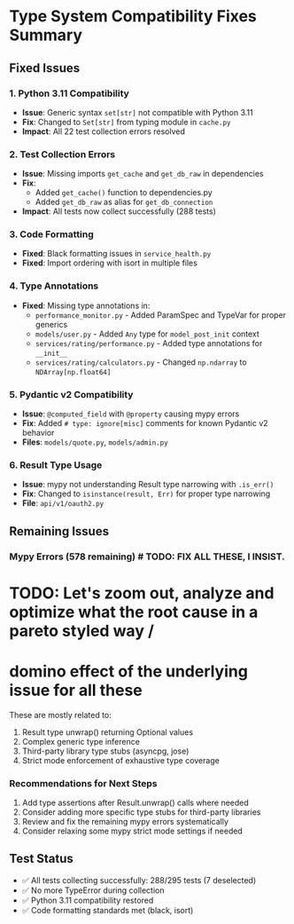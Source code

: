 # Type System Compatibility Fixes Summary

## Fixed Issues

### 1. Python 3.11 Compatibility
- **Issue**: Generic syntax `set[str]` not compatible with Python 3.11
- **Fix**: Changed to `Set[str]` from typing module in `cache.py`
- **Impact**: All 22 test collection errors resolved

### 2. Test Collection Errors
- **Issue**: Missing imports `get_cache` and `get_db_raw` in dependencies
- **Fix**:
  - Added `get_cache()` function to dependencies.py
  - Added `get_db_raw` as alias for `get_db_connection`
- **Impact**: All tests now collect successfully (288 tests)

### 3. Code Formatting
- **Fixed**: Black formatting issues in `service_health.py`
- **Fixed**: Import ordering with isort in multiple files

### 4. Type Annotations
- **Fixed**: Missing type annotations in:
  - `performance_monitor.py` - Added ParamSpec and TypeVar for proper generics
  - `models/user.py` - Added `Any` type for `model_post_init` context
  - `services/rating/performance.py` - Added type annotations for `__init__`
  - `services/rating/calculators.py` - Changed `np.ndarray` to `NDArray[np.float64]`

### 5. Pydantic v2 Compatibility
- **Issue**: `@computed_field` with `@property` causing mypy errors
- **Fix**: Added `# type: ignore[misc]` comments for known Pydantic v2 behavior
- **Files**: `models/quote.py`, `models/admin.py`

### 6. Result Type Usage
- **Issue**: mypy not understanding Result type narrowing with `.is_err()`
- **Fix**: Changed to `isinstance(result, Err)` for proper type narrowing
- **File**: `api/v1/oauth2.py`

## Remaining Issues

### Mypy Errors (578 remaining) # TODO: FIX ALL THESE, I INSIST.
# TODO: Let's zoom out, analyze and optimize what the root cause in a pareto styled way /
# domino effect of the underlying issue for all these
These are mostly related to:
1. Result type unwrap() returning Optional values
2. Complex generic type inference
3. Third-party library type stubs (asyncpg, jose)
4. Strict mode enforcement of exhaustive type coverage

### Recommendations for Next Steps
1. Add type assertions after Result.unwrap() calls where needed
2. Consider adding more specific type stubs for third-party libraries
3. Review and fix the remaining mypy errors systematically
4. Consider relaxing some mypy strict mode settings if needed

## Test Status
- ✅ All tests collecting successfully: 288/295 tests (7 deselected)
- ✅ No more TypeError during collection
- ✅ Python 3.11 compatibility restored
- ✅ Code formatting standards met (black, isort)
